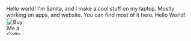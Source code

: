 
Hello world! I'm Sanita, and I make a cool stuff on my laptop. Mostly working on apps, and website. You can find most of it here.
Hello World! <a href='https://ko-fi.com/saganly' target='_blank'><img height='35' style='border:0px;height:46px;' src='https://az743702.vo.msecnd.net/cdn/kofi3.png?v=0' border='0' alt='Buy Me a Coffee at ko-fi.com' />
